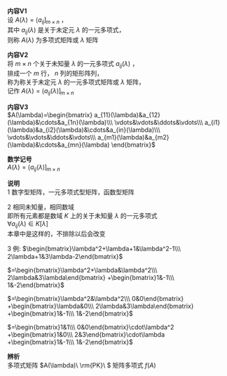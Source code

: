 **内容V1**  
设 $A(\lambda)=\lgroup a_{ij}\rgroup_{m\times n}$ ，  
其中 $a_{ij}(\lambda)$ 是关于未定元 $\lambda$ 的一元多项式，  
则称 $A(\lambda)$ 为多项式矩阵或 $\lambda$ 矩阵  
  
**内容V2**  
将 $m\times n$ 个关于未知量 $\lambda$ 的一元多项式 $a_{ij}(\lambda)$ ，  
排成一个 $m$ 行， $n$ 列的矩形阵列，  
称为称关于未定元 $\lambda$ 的一元多项式矩阵或 $\lambda$ 矩阵，  
记作 $A(\lambda)=\lgroup a_{ij}(\lambda)\rgroup_{m\times n}$  
  
**内容V3**  
$A(\lambda)=\begin{bmatrix}  
a_{11}(\lambda)&a_{12}(\lambda)&\cdots&a_{1n}(\lambda)\\\ \vdots&\vdots&\ddots&\vdots\\\ a_{i1}(\lambda)&a_{i2}(\lambda)&\cdots&a_{in}(\lambda)\\\  
\vdots&\vdots&\ddots&\vdots\\\  
a_{m1}(\lambda)&a_{m2}(\lambda)&\cdots&a_{mn}(\lambda)  
\end{bmatrix}$  
  
**数学记号**  
$A(\lambda)=\lgroup a_{ij}(\lambda)\rgroup_{m\times n}$  
  
**说明**  
1 数字型矩阵，一元多项式型矩阵，函数型矩阵  
  
2 相同未知量，相同数域  
即所有元素都是数域 $K$ 上的关于未知量 $\lambda$ 的一元多项式  
$\forall a_{ij}(\lambda)\in K[\lambda]$  
本章中是这样的，不排除以后会改变  
  
3 例:  $\begin{bmatrix}\lambda^2+\lambda+1&\lambda^2-1\\\ 2\lambda+1&3\lambda-2\end{bmatrix}$  
  
$=\begin{bmatrix}\lambda^2+\lambda&\lambda^2\\\ 2\lambda&3\lambda\end{bmatrix}  
+\begin{bmatrix}1&-1\\\ 1&-2\end{bmatrix}$  
  
$=\begin{bmatrix}\lambda^2&\lambda^2\\\ 0&0\end{bmatrix}  
+\begin{bmatrix}\lambda&0\\\ 2\lambda&3\lambda\end{bmatrix}  
+\begin{bmatrix}1&-1\\\ 1&-2\end{bmatrix}$  
  
$=\begin{bmatrix}1&1\\\ 0&0\end{bmatrix}\cdot\lambda^2  
+\begin{bmatrix}1&0\\\ 2&3\end{bmatrix}\cdot\lambda  
+\begin{bmatrix}1&-1\\\ 1&-2\end{bmatrix}$  
  
**辨析**  
多项式矩阵 $A(\lambda)\ \rm{PK}\ $ 矩阵多项式 $f(A)$  

